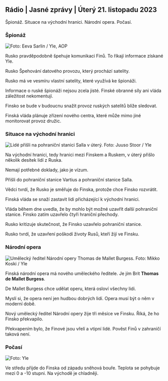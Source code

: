 ## Rádio \| Jasné zprávy \| Úterý 21. listopadu 2023

Špionáž. Situace na východní hranici. Národní opera. Počasí.

### Špionáž

![ Foto: Eeva Sarlin / Yle, AOP](https://images.cdn.yle.fi/image/upload/c_crop,h_562,w_1000,x_0,y_32/ar_1.7777777777777777,c_fill,g_faces,/w_16dpr_1.0/q_auto:eco/f_auto/fl_lossy/v1700569701/39-1204215655ca2203557b)

Rusko pravděpodobně špehuje komunikaci Finů. To říkají informace získané Yle.

Rusko Špehování datového provozu, který prochází satelity.

Rusko má ve vesmíru vlastní satelity, které využívá ke špionáži.

Informace o ruské špionáži nejsou zcela jisté. Finské obranné síly ani vláda záležitost nekomentují.

Finsko se bude v budoucnu snažit provoz ruských satelitů blíže sledovat.

Finská vláda plánuje zřízení nového centra, které může mimo jiné monitorovat provoz družic.

### Situace na východní hranici

![Lidé přišli na pohraniční stanici Salla v úterý. Foto: Juuso Stoor / Yle](https://images.cdn.yle.fi/image/upload/c_crop,h_2515,w_4470,x_0,y_0/ar_1.7777777777777777,c_fill,g_faces,h_1205/d_1.0q_auto:eco/f_auto/fl_lossy/v1700575368/39-1203513655b5b4d432e9)

Na východní hranici, tedy hranici mezi Finskem a Ruskem, v úterý přišlo několik desítek lidí z Ruska.

Nemají potřebné doklady, jako je vízum.

Přišli do pohraniční stanice Vartius a pohraniční stanice Salla.

Vědci tvrdí, že Rusko je směřuje do Finska, protože chce Finsko rozvrátit.

Finská vláda se snaží zastavit lidi přicházející k východní hranici.

Vláda během dne uvedla, že by mohlo být možné uzavřít další pohraniční stanice. Finsko zatím uzavřelo čtyři hraniční přechody.

Rusko kritizuje skutečnost, že Finsko uzavřelo pohraniční stanice.

Rusko tvrdí, že uzavření poškodí životy Rusů, kteří žijí ve Finsku.

### Národní opera

![Umělecký ředitel Národní opery Thomas de Mallet Burgess. Foto: Mikko Koski / Yle](https://images.cdn.yle.fi/image/upload/c_crop,h_3078,w_5472,x_0,y_570/ar_1.7777777777777777,c_fill,g_faces,h_160d/w.0q_auto:eco/f_auto/fl_lossy/v1699350873/39-1196938654a091844d91)

Finská národní opera má nového uměleckého ředitele. Je jím Brit **Thomas de Mallet Burgess**.

De Mallet Burgess chce udělat operu, která osloví všechny lidi.

Myslí si, že opera není jen hudbou dobrých lidí. Opera musí být o něm v moderní době.

Nový umělecký ředitel Národní opery žije tři měsíce ve Finsku. Říká, že ho Finsko překvapilo.

Překvapením bylo, že Finové jsou vřelí a vtipní lidé. Pověst Finů v zahraničí taková není.

### Počasí

![ Foto: Yle](https://images.cdn.yle.fi/image/upload/c_crop,h_1080,w_1919,x_0,y_0/ar_1.7777777777777777,c_fill,g_faces,h_670/d_pr.120:eco/f_auto/fl_lossy/v1700579363/39-1204521655cc80468754)

Ve středu přijde do Finska od západu sněhová bouře. Teplota se pohybuje mezi 0 a -10 stupni. Na východě je chladněji.